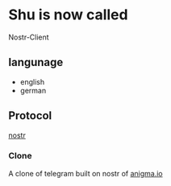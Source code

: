 # Shu is now called
Nostr-Client

## langunage
- english
- german

## Protocol
[nostr](https://github.com/nostr-protocol/nostr) 

### Clone
A clone of telegram built on nostr of [anigma.io](https://anigma.io/)
 
